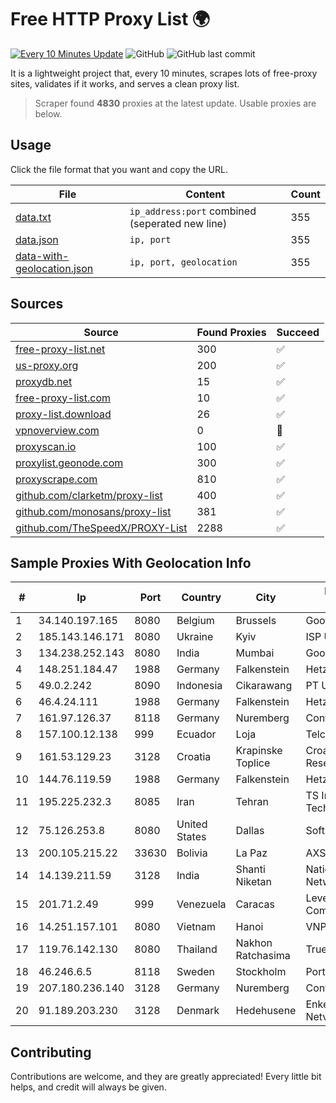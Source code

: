
# Free HTTP Proxy List 🌍

[![Every 10 Minutes Update](https://github.com/mertguvencli/http-proxy-list/actions/workflows/main.yml/badge.svg?branch=main)](https://github.com/mertguvencli/http-proxy-list/actions/workflows/main.yml)
![GitHub](https://img.shields.io/github/license/mertguvencli/http-proxy-list)
![GitHub last commit](https://img.shields.io/github/last-commit/mertguvencli/http-proxy-list)

It is a lightweight project that, every 10 minutes, scrapes lots of free-proxy sites, validates if it works, and serves a clean proxy list.


> Scraper found **4830** proxies at the latest update. Usable proxies are below.

## Usage

Click the file format that you want and copy the URL.


|File|Content|Count|
|----|-------|-----|
|[data.txt](https://raw.githubusercontent.com/mertguvencli/http-proxy-list/main/proxy-list/data.txt)|`ip_address:port` combined (seperated new line)|355|
|[data.json](https://raw.githubusercontent.com/mertguvencli/http-proxy-list/main/proxy-list/data.json)|`ip, port`|355|
|[data-with-geolocation.json](https://raw.githubusercontent.com/mertguvencli/http-proxy-list/main/proxy-list/data-with-geolocation.json)|`ip, port, geolocation`|355|

## Sources

|Source|Found Proxies|Succeed|
|------|-------------|-------|
|[free-proxy-list.net](https://free-proxy-list.net)|300|✅|
|[us-proxy.org](https://www.us-proxy.org)|200|✅|
|[proxydb.net](http://proxydb.net)|15|✅|
|[free-proxy-list.com](https://free-proxy-list.com/?page=&port=&type%5B%5D=http&type%5B%5D=https&up_time=0&search=Search)|10|✅|
|[proxy-list.download](https://www.proxy-list.download/HTTP)|26|✅|
|[vpnoverview.com](https://vpnoverview.com/privacy/anonymous-browsing/free-proxy-servers)|0|🚫|
|[proxyscan.io](https://www.proxyscan.io)|100|✅|
|[proxylist.geonode.com](https://proxylist.geonode.com/api/proxy-list?limit=300&page=1&sort_by=lastChecked&sort_type=desc&protocols=http,https)|300|✅|
|[proxyscrape.com](https://api.proxyscrape.com/v2/?request=displayproxies&protocol=http&timeout=10000&country=all&ssl=all&anonymity=all)|810|✅|
|[github.com/clarketm/proxy-list](https://raw.githubusercontent.com/clarketm/proxy-list/master/proxy-list-raw.txt)|400|✅|
|[github.com/monosans/proxy-list](https://raw.githubusercontent.com/monosans/proxy-list/main/proxies/http.txt)|381|✅|
|[github.com/TheSpeedX/PROXY-List](https://raw.githubusercontent.com/TheSpeedX/PROXY-List/master/http.txt)|2288|✅|


## Sample Proxies With Geolocation Info

|#|Ip|Port|Country|City|Internet Service Provider|
|-|--|----|-------|----|-------------------------|
|1|34.140.197.165|8080|Belgium|Brussels|Google LLC|
|2|185.143.146.171|8080|Ukraine|Kyiv|ISP UTELS|
|3|134.238.252.143|8080|India|Mumbai|Google LLC|
|4|148.251.184.47|1988|Germany|Falkenstein|Hetzner Online GmbH|
|5|49.0.2.242|8090|Indonesia|Cikarawang|PT Usaha Adi Sanggoro|
|6|46.4.24.111|1988|Germany|Falkenstein|Hetzner Online GmbH|
|7|161.97.126.37|8118|Germany|Nuremberg|Contabo GmbH|
|8|157.100.12.138|999|Ecuador|Loja|Telconet S.A|
|9|161.53.129.23|3128|Croatia|Krapinske Toplice|Croatian Academic and Research Network|
|10|144.76.119.59|1988|Germany|Falkenstein|Hetzner Online GmbH|
|11|195.225.232.3|8085|Iran|Tehran|TS Information Technology Limited|
|12|75.126.253.8|8080|United States|Dallas|SoftLayer|
|13|200.105.215.22|33630|Bolivia|La Paz|AXS Bolivia S. A.|
|14|14.139.211.59|3128|India|Shanti Niketan|National Knowledge Network|
|15|201.71.2.49|999|Venezuela|Caracas|Level 3 Communications, Inc.|
|16|14.251.157.101|8080|Vietnam|Hanoi|VNPT|
|17|119.76.142.130|8080|Thailand|Nakhon Ratchasima|True Internet Co., Ltd.|
|18|46.246.6.5|8118|Sweden|Stockholm|Portlane Network|
|19|207.180.236.140|3128|Germany|Nuremberg|Contabo GmbH|
|20|91.189.203.230|3128|Denmark|Hedehusene|Enkeltmandsvirksomhed Netvaerkssmeden|



## Contributing

Contributions are welcome, and they are greatly appreciated! Every
little bit helps, and credit will always be given.

